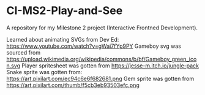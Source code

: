 # CI-MS2-Play-and-See
 A repository for my Milestone 2 project (Interactive Frontned Development).

Learned about animating SVGs from Dev Ed: https://www.youtube.com/watch?v=gWai7fYp9PY
Gameboy svg was sourced from https://upload.wikimedia.org/wikipedia/commons/b/bf/Gameboy_green_icon.svg
Player spritesheet was gotten from https://jesse-m.itch.io/jungle-pack
Snake sprite was gotten from: https://art.pixilart.com/ec94c6e6f682681.png
Gem sprite was gotten from https://art.pixilart.com/thumb/f5cb3eb93503efc.png